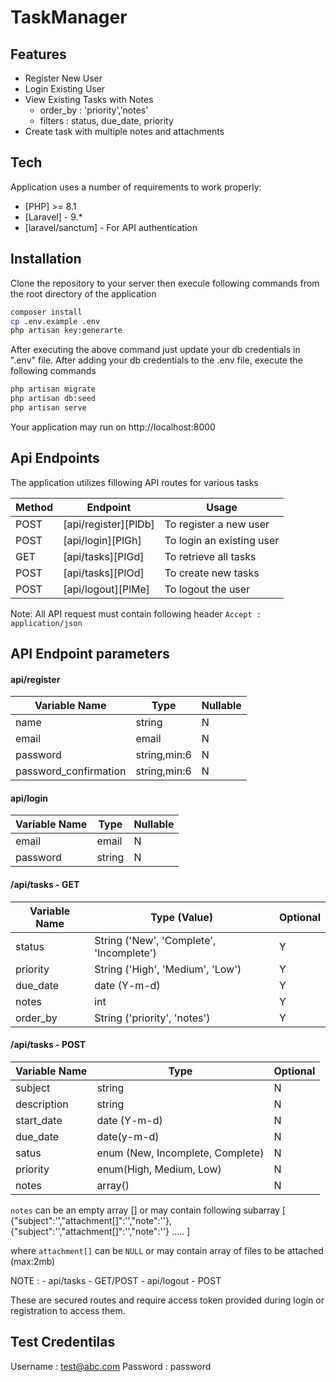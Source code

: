 # TaskManager
## Features

- Register New User
- Login Existing User
- View Existing Tasks with Notes
    - order_by : 'priority','notes'
    - filters : status, due_date, priority
- Create task with multiple notes and attachments

## Tech

Application uses a number of requirements to work properly:

- [PHP]  >= 8.1
- [Laravel] - 9.*
- [laravel/sanctum] - For API authentication

## Installation

Clone the repository to your server then execule following commands from the root directory of the application

```sh
composer install
cp .env.example .env
php artisan key:generarte
```

After executing the above command just update your db credentials in ".env" file. 
After adding your db credentials to the .env file, execute the following commands

```sh
php artisan migrate
php artisan db:seed
php artisan serve
```
Your application may run on http://localhost:8000

## Api Endpoints

The application utilizes fillowing API routes for various tasks

| Method | Endpoint | Usage
| ------ | ------ |  -------
| POST | [api/register][PlDb] | To register a new user
| POST | [api/login][PlGh] | To login an existing user
| GET | [api/tasks][PlGd] | To retrieve all tasks
| POST | [api/tasks][PlOd] | To create new tasks
| POST | [api/logout][PlMe] | To logout the user

Note: All API request must contain following header 
        `Accept : application/json`


## API Endpoint parameters

#### api/register

| Variable Name | Type | Nullable 
|---------------|-------|--------
name|string|N
email|email|N
password|string,min:6|N
password_confirmation|string,min:6|N

#### api/login

| Variable Name | Type | Nullable 
|---------------|-------|--------
email|email|N
password|string|N

#### /api/tasks - GET

| Variable Name | Type (Value) | Optional 
|---------------|-------|--------
status| String ('New', 'Complete', 'Incomplete')|Y
priority|String ('High', 'Medium', 'Low')|Y
due_date|date (Y-m-d)|Y
notes|int|Y
order_by|String ('priority', 'notes')|Y

#### /api/tasks - POST

| Variable Name | Type  | Optional 
|---------------|-------|--------
subject|string|N
description|string|N
start_date|date (Y-m-d)|N
due_date | date(y-m-d) | N
satus | enum (New, Incomplete, Complete)|N
priority | enum(High, Medium, Low) |N
notes|array()|N

`notes` can be an empty array [] or may contain following subarray
[
{"subject":'',"attachment[]":'',"note":''},
{"subject":'',"attachment[]":'',"note":''}
.....
]

where `attachment[]` can be `NULL` or may contain array of files to be attached (max:2mb)

NOTE :
    - api/tasks - GET/POST
    - api/logout - POST
    
These are secured routes and require access token provided during login or registration to access them.

## Test Credentilas 

 Username : test@abc.com
 Password : password